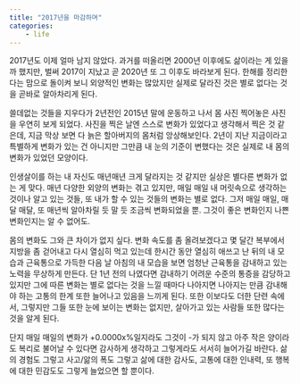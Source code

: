 ```yaml
---
title: "2017년을 마감하며"
categories:
    - life
---
```


2017년도 이제 얼마 남지 않았다. 과거를 떠올리면 2000년 이후에도 삶이라는 게 있을까 했지만, 벌써 2017이 지났고 곧 2020년 또 그 이후도 바라보게 된다. 한해를 정리한다는 맘으로 돌이켜 보니 외양적인 변화는 많았지만 실제로 달라진 것은 별로 없다는 것을 곧바로 알아차리게 된다.

쓸데없는 것들을 지우다가 2년전인 2015년 말에 운동하고 나서 몸 사진 찍어놓은 사진을 우연히 보게 되었다. 사진을 찍은 날엔 스스로 변화가 있었다고 생각해서 찍은 것 같은데, 지금 막상 보면 다 늙은 할아버지의 몸처럼 앙상해보인다. 2년이 지난 지금이라고 특별하게 변화가 있는 건 아니지만 그만큼 내 눈의 기준이 변했다는 것은 실제로 내 몸의 변화가 있었던 모양이다.

인생살이를 하는 내 자신도 매년매년 크게 달라지는 것 같지만 실상은 별다른 변화가 없는 게 맞다. 매년 다양한 외양의 변화는 겪고 있지만, 매일 매일 내 머릿속으로 생각하는 것이나 알고 있는 것들, 또 내가 할 수 있는 것들의 변화는 별로 없다. 그저 매일 매일, 매달 매달, 또 매년씩 알아차릴 듯 말 듯 조금씩 변화되었을 뿐. 그것이 좋은 변화인지 나쁜 변화인지는 알 수 없어도.

몸의 변화도 그와 큰 차이가 없지 싶다. 변화 속도를 좀 올려보겠다고 몇 달간 복부에서 지방을 좀 걷어내고 다시 열심히 먹고 있는데 한시간 동안 열심히 애쓰고 난 뒤의 내 모습과 근육통으로 가득한 다음 날 아침의 내 모습을 보면 엄청난 근육통을 감내하고 있는 노력을 무상하게 만든다. 단 1년 전의 나였다면 감내하기 어려운 수준의 통증을 감당하고 있지만 그에 따른 변화는 별로 없다는 것을 느낄 때마다 나아지면 나아지는 만큼 감내해야 하는 고통의 한계 또한 늘어나고 있음을 느끼게 된다. 또한 이보다도 더한 단련 속에서, 그렇지만 그들 또한 눈에 보이는 변화는 없지만, 살아가고 있는 사람들 또한 많다는 것을 알게 된다.

단지 매일 매일의 변화가 +0.0000x%일지라도 그것이 -가 되지 않고 아주 작은 양이라도 복리로 불어날 수 있다면 감사하게 생각하고 그렇게라도 서서히 늘어가길 바란다. 삶의 경험도 그렇고 사고/앎의 폭도 그렇고 삶에 대한 감사도, 고통에 대한 인내력, 또 행복에 대한 민감도도 그렇게 늘었으면 할 뿐이다.